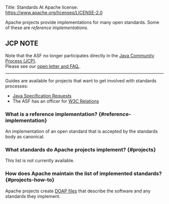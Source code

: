 Title: Standards At Apache
license: https://www.apache.org/licenses/LICENSE-2.0



Apache projects provide implementations for many open standards. Some of
these are *reference implementations*. 

## JCP NOTE

Note that the ASF no longer participates directly in the <a href="https://www.jcp.org/en/home/index" target="_blank">Java Community Process (JCP)</a>.  
Please see our <a href="/jcp/sunopenletterfaq.html" target="_blank">open letter and FAQ.</a>.

---

Guides are available for projects that want to get involved with standards
processes:

-  <a href="/jcp/" target="_blank">Java Specification Requests</a>
-  The ASF has an officer for [W3C Relations](https://whimsy.apache.org/board/minutes/W3C_Relations.html)


### What is a reference implementation?  {#reference-implementation}

An implementation of an open standard that is accepted by the standards
body as canonical.

### What standards do Apache projects implement?  {#projects}

This list is not currently available.

### How does Apache maintain the list of implemented standards?  {#projects-how-to}

Apache projects create [DOAP files][1] that describe the software and any standards they implement.


  [1]: https://projects.apache.org/about.html

